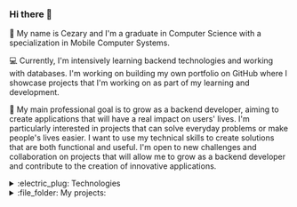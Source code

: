 ### Hi there 👋
:information_desk_person: My name is Cezary and I'm a graduate in Computer Science with a specialization in Mobile Computer Systems.  

:computer: Currently, I'm intensively learning backend technologies and working with databases. I'm working on building my own portfolio on GitHub where I showcase projects that I'm working on as part of my learning and development.  

:date: My main professional goal is to grow as a backend developer, aiming to create applications that will have a real impact on users' lives. I'm particularly interested in projects that can solve everyday problems or make people's lives easier. I want to use my technical skills to create solutions that are both functional and useful. I'm open to new challenges and collaboration on projects that will allow me to grow as a backend developer and contribute to the creation of innovative applications.

<details><summary>:electric_plug: Technologies</summary>

### Languages:
[![Java](https://img.shields.io/badge/Java-ED8B00?style=for-the-badge&logo=openjdk&logoColor=white)](https://github.com/Envoy-VC/awesome-badges)

### Databases:
[![MySQL](https://img.shields.io/badge/MySQL-00000F?style=for-the-badge&logo=mysql&logoColor=white)](https://github.com/Envoy-VC/awesome-badges)

### Frameworks:
[![Spring Framework](https://img.shields.io/badge/Spring-6DB33F?style=for-the-badge&logo=spring&logoColor=white)](https://github.com/Envoy-VC/awesome-badges)

### Tools:
[![IntelliJ IDEA](https://img.shields.io/badge/IntelliJ_IDEA-000000.svg?style=for-the-badge&logo=intellij-idea&logoColor=white)](https://github.com/Envoy-VC/awesome-badges)
[![VS Code](https://img.shields.io/badge/Visual_Studio_Code-0078D4?style=for-the-badge&logo=visual%20studio%20code&logoColor=white)](https://github.com/Envoy-VC/awesome-badges)

</details>

<details><summary>:file_folder: My projects:</summary>
<ol>
  <li>
    <b>Car Rental System [Backend] (https://github.com/Mr-Victor16/car-rental-system-spring)</b><br>
    <b>Description:</b> Project of a simple car rental system created for the purpose of learning REST API development<br>
    <b>Goal: </b> Creating a user-friendly platform that allows customers to easily browse available cars, make and preview reservations, while providing administrators with the tools to effectively manage cars, reservations and customers.<br>
    <b>Technologies:</b> Java, Spring Framework, Spring Boot, Spring Security, Spring Data JPA, JUnit, Mockito, Lombok, JWT, REST API, MySQL, Docker<br>
  </li>
  <br>
  <li>
    <b>Car Rental System [Frontend] (https://github.com/Mr-Victor16/car-rental-system-react)</b><br>
    <b>Description:</b> Project of a simple car rental system created for the purpose of learning frontend development in React.js<br>
    <b>Goal: </b> Project involves developing the frontend for an application intended for a car rental management system.<br>
    <b>Technologies:</b> React.js, MaterialUI, Axios, Redux, Node.js, Formik, Yup, Docker<br>
  </li>
  <br>
  <li>
    <b>Support Management System (https://github.com/Mr-Victor16/support_management_system)</b><br>
    <b>Description:</b> Project of a simple technical support management system created for a final project in Platform Programming course at the university<br>
    <b>Technologies:</b> Java, Spring Framework, Spring Boot, Spring Security, Spring Data JPA, Lombok, JWT, REST API, MySQL<br>
    <b>Status:</b> Active (Enhancement)
  </li>
  <br>
  <li>
    <b>Arduino Alarm System (https://github.com/Mr-Victor16/arduino-alarm-system)</b><br>
    <b>Description:</b> Project of a simple alarm system created for the purpose of a final project in Embedded Systems course at the university<br>
    <b>Technologies:</b> Arduino Uno, C, Tinkercad<br>
    <b>Status:</b> Planned (Future Enhancement)
  </li>
</ol>
</details>
